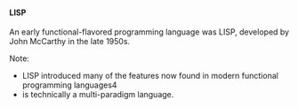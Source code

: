 ####  LISP

An early functional-flavored programming language was LISP, developed by John McCarthy in the late 1950s. 

  

Note:

 * LISP introduced many of the features now found in modern functional programming languages4
 * is technically a multi-paradigm language.
